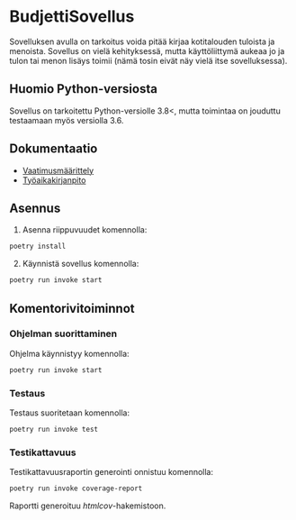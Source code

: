 # BudjettiSovellus

Sovelluksen avulla on tarkoitus voida pitää kirjaa kotitalouden tuloista ja menoista. Sovellus on vielä kehityksessä, mutta käyttöliittymä aukeaa jo ja tulon tai menon lisäys toimii (nämä tosin eivät näy vielä itse sovelluksessa).

## Huomio Python-versiosta

Sovellus on tarkoitettu Python-versiolle 3.8<, mutta toimintaa on jouduttu testaamaan myös versiolla 3.6.

## Dokumentaatio

- [Vaatimusmäärittely](./dokumentaatio/vaatimusmaarittely.md)
- [Työaikakirjanpito](./dokumentaatio/tuntikirjanpito.md)

## Asennus

1. Asenna riippuvuudet komennolla:

```bash
poetry install
```

2. Käynnistä sovellus komennolla:

```bash
poetry run invoke start
```

## Komentorivitoiminnot

### Ohjelman suorittaminen

Ohjelma käynnistyy komennolla:

```bash
poetry run invoke start
```

### Testaus

Testaus suoritetaan komennolla:

```bash
poetry run invoke test
```

### Testikattavuus

Testikattavuusraportin generointi onnistuu komennolla:

```bash
poetry run invoke coverage-report
```

Raportti generoituu _htmlcov_-hakemistoon.
